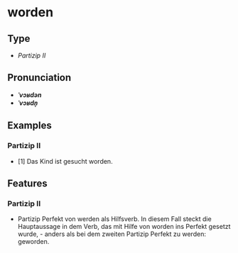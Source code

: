 # worden
## Type
- _Partizip II_
## Pronunciation
- **_ˈvɔʁdən_**
- **_ˈvɔʁdn̩_**
## Examples
### Partizip II
- [1] Das Kind ist gesucht worden.
## Features
### Partizip II
- Partizip Perfekt von werden als Hilfsverb. In diesem Fall steckt die Hauptaussage in dem Verb, das mit Hilfe von worden ins Perfekt gesetzt wurde, - anders als bei dem zweiten Partizip Perfekt zu werden: geworden.
